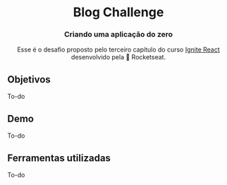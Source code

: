 <h1 align="center">Blog Challenge</h1>
<h3 align="center">Criando uma aplicação do zero</h3>
<p align="center">
Esse é o desafio proposto pelo terceiro capítulo do curso <a href="https://www.rocketseat.com.br/ignite">Ignite React</a> desenvolvido pela 🚀 Rocketseat.
</p>

<h2>Objetivos</h2>
<p>
To-do
</p>

<h2>Demo</h2>
<p>
To-do
</p>

<h2>Ferramentas utilizadas</h2>
<p>
To-do
</p>



